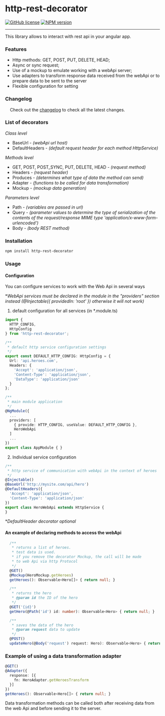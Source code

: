 # http-rest-decorator


[![GitHub license](https://img.shields.io/badge/license-MIT-blue.svg)](LICENSE)
[![NPM version](https://badge.fury.io/js/http-rest-decorator.svg)](http://badge.fury.io/js/http-rest-decorator)

****
This library allows to interact with rest api in your angular app.

### Features
- Http methods: GET, POST, PUT, DELETE, HEAD;
- Async or sync request;
- Use of a mockup to emulate working with a webApi server;
- Use adapters to transform response data received from the webApi or to prepare data to be sent to the server
- Flexible configuration for setting

### Changelog
&nbsp;&nbsp;&nbsp;&nbsp;Check out the <a href="https://github.com/alexey-gladilin/http-rest-decorator/blob/master/CHANGELOG.MD" rel="nofollow">changelog</a> to check all the latest changes.

### List of decorators
*Class level*

- BaseUrl - *(webApi url host)*
- DefaultHeaders - *(default request header for each method HttpService)*

*Methods level*
- GET, POST, POST_SYNC, PUT, DELETE, HEAD - *(request method)*
- Headers - *(request header)*
- Produces - *(determines what type of data the method can send)*
- Adapter - *(functions to be called for data transformation)*
- Mockup - *(mockup data generation)*

*Parameters level*
- Path - *(variables are passed in url)*
- Query - *(parameter values to determine the type of serialization of the contents of the request/response MIME type 'application/x-www-form-urlencoded')*
- Body - *(body REST method)*

### Installation

```sh
npm install http-rest-decorator
```

### Usage


#### Configuration

You can configure services to work with the Web Api in several ways


**WebApi services must be declared in the module in the "providers" section instead (@Injectable({
  providedIn: 'root'
}) otherwise it will not work)*


1. default configuration for all services (in *.module.ts)

```typescript
import {
  HTTP_CONFIG,
  HttpConfig
} from 'http-rest-decorator';

/**
 * default http service configuration settings
 */
export const DEFAULT_HTTP_CONFIG: HttpConfig = {
  Url: 'api.heroes.com',
  Headers: {
    'Accept': 'application/json',
    'Content-Type': 'application/json',
    'DataType': 'application/json'
  }
};

/**
 * main module application
 */
@NgModule({
  ...
  providers: [
    { provide: HTTP_CONFIG, useValue: DEFAULT_HTTP_CONFIG },
    HeroWebApi
  ]
  ...
})
export class AppModule { }

```

2. Individual service configuration

```typescript
/**
 * http service of communication with webApi in the context of heroes
 */
@Injectable()
@BaseUrl('http://mysite.com/api/hero')
@DefaultHeaders({
  'Accept': 'application/json',
  'Content-Type': 'application/json'
})
export class HeroWebApi extends HttpService {
}
````

**DefaultHeader decorator optional*

#### An example of declaring methods to access the webApi

```typescript
  /**
   * returns a list of heroes.
   * test data is used.
   * if you remove the decorator Mockup, the call will be made
   * to web Api via http Protocol
   */
  @GET()
  @Mockup(HeroMockup.getHeroes)
  getHeroes(): Observable<Hero[]> { return null; }

  /**
   * returns the hero
   * @param id the ID of the hero
   */
  @GET('{id}')
  getHero(@Path('id') id: number): Observable<Hero> { return null; }

  /**
   * saves the data of the hero
   * @param request data to update
   */
  @POST()
  updateHero(@Body('request') request: Hero): Observable<Hero> { return null; }
```

### Example of using a data transformation adapter

```typescript
@GET()
@Adapter({
  response: [{
    fn: HeroAdapter.getHeroesTransform
  }]
})
getHeroes(): Observable<Hero[]> { return null; }
```
Data transformation methods can be called both after receiving data from the web Api and before sending it to the server.
